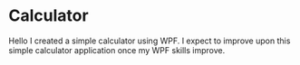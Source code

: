 # Calculator

Hello I created a simple calculator using WPF.  I expect to improve upon this simple calculator application once my WPF skills improve.

